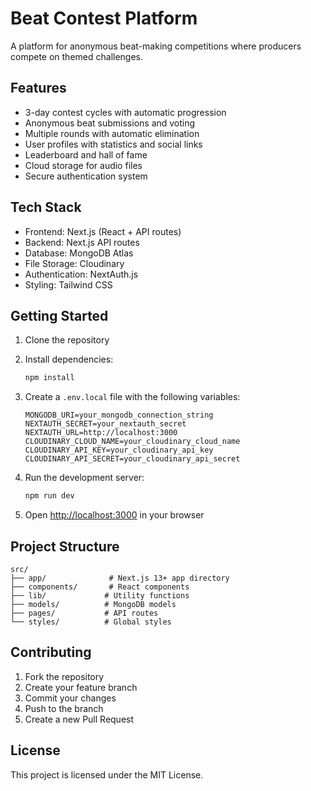 # Beat Contest Platform

A platform for anonymous beat-making competitions where producers compete on themed challenges.

## Features

- 3-day contest cycles with automatic progression
- Anonymous beat submissions and voting
- Multiple rounds with automatic elimination
- User profiles with statistics and social links
- Leaderboard and hall of fame
- Cloud storage for audio files
- Secure authentication system

## Tech Stack

- Frontend: Next.js (React + API routes)
- Backend: Next.js API routes
- Database: MongoDB Atlas
- File Storage: Cloudinary
- Authentication: NextAuth.js
- Styling: Tailwind CSS

## Getting Started

1. Clone the repository
2. Install dependencies:
   ```bash
   npm install
   ```

3. Create a `.env.local` file with the following variables:
   ```
   MONGODB_URI=your_mongodb_connection_string
   NEXTAUTH_SECRET=your_nextauth_secret
   NEXTAUTH_URL=http://localhost:3000
   CLOUDINARY_CLOUD_NAME=your_cloudinary_cloud_name
   CLOUDINARY_API_KEY=your_cloudinary_api_key
   CLOUDINARY_API_SECRET=your_cloudinary_api_secret
   ```

4. Run the development server:
   ```bash
   npm run dev
   ```

5. Open [http://localhost:3000](http://localhost:3000) in your browser

## Project Structure

```
src/
├── app/              # Next.js 13+ app directory
├── components/       # React components
├── lib/             # Utility functions
├── models/          # MongoDB models
├── pages/           # API routes
└── styles/          # Global styles
```

## Contributing

1. Fork the repository
2. Create your feature branch
3. Commit your changes
4. Push to the branch
5. Create a new Pull Request

## License

This project is licensed under the MIT License. 